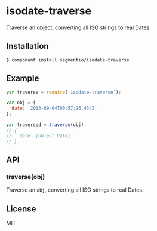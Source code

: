 
# isodate-traverse
  
  Traverse an object, converting all ISO strings to real Dates.

## Installation

    $ component install segmentio/isodate-traverse

## Example

```js
var traverse = require('isodate-traverse');

var obj = {
  date: '2013-09-04T00:57:26.434Z'
};

var traversed = traverse(obj);
// {
//   date: [object Date]
// }
```

## API

### traverse(obj)
  Traverse an `obj`, converting all ISO strings to real Dates.

## License

  MIT
